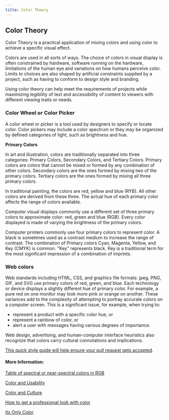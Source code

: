 ```yaml
---
title: Color Theory
---
```

## Color Theory

Color Theory is a practical application of mixing colors and using color to achieve a specific visual effect.

Colors are used in all sorts of ways.
The choice of colors in visual display is often constrained by hardware, software running on the hardware, limitations of the human eye and variations on how humans perceive color.
Limits to choices are also shaped by artificial constraints supplied by a project, such as having to conform to design style and branding.

Using color theory can help meet the requirements of projects while maximizing legibility of text and accessibility of content to viewers with different viewing traits or needs.

### Color Wheel or Color Picker

A color wheel or picker is a tool used by designers to specify or locate color.
Color pickers may include a color spectrum or they may be organized by defined categories of light, such as brightness and hue.

**Primary Colors**

In art and illustration, colors are traditionally separated into three categories: Primary Colors, Secondary Colors, and Tertiary Colors.
Primary colors are colors that cannot be mixed or formed by any combination of other colors.
Secondary colors are the ones formed by mixing two of the primary colors.
Tertiary colors are the ones formed by mixing all three primary colors.

In traditional painting, the colors are red, yellow and blue (RYB).
All other colors are derived from these three.
The actual hue of each primary color affects the range of colors available.

Computer visual displays commonly use a different set of three primary colors to approximate color: red, green and blue (RGB).
Every color displayed is made of varying the brightness of the primary colors.

Computer printers commonly use four primary colors to represent color.
A black is sometimes used as a contrast medium to increase the range of contrast.
The combination of Primary colors Cyan, Magenta, Yellow, and Key (CMYK) is common. "Key" represents black.
Key is a traditional term for the most significant impression of a combination of imprints.

### Web colors

Web standards including HTML, CSS, and graphics file formats: jpeg, PNG, GIF, and SVG use primary colors of red, green, and blue.
Each technology or device displays a slightly different hue of primary color.
For example, a pure red on one monitor may look more pink or orange on another.
These variances add to the complexity of attempting to portray accurate colors on a computer screen.
This is a significant issue, for example, when trying to:

* represent a product with a specific color hue, or
* represent a rainbow of color, or
* alert a user with messages having various degrees of importance.

Web design, advertising, and human-computer interface heuristics also recognize that colors carry cultural connotations and implications. 

<a href='https://github.com/freecodecamp/guides/blob/master/README.md' target='_blank' rel='nofollow'>This quick style guide will help ensure your pull request gets accepted</a>.

<!-- The article goes here, in GitHub-flavored Markdown. Feel free to add YouTube videos, images, and CodePen/JSBin embeds  -->

#### More Information:
<!-- Please add any articles you think might be helpful to read before writing the article -->

[Table of spectral or near-spectral colors in RGB](https://en.wikipedia.org/wiki/Spectral_color#Table_of_spectral_or_near-spectral_colors)

[Color and Usability](/visual-design/color-theory/usability/index.md)

[Color and Culture](/visual-design/color-theory/color-and-culture/index.md)

[How to get a professional look with color](https://www.webdesignerdepot.com/2009/12/how-to-get-a-professional-look-with-color/)

[Its Only Color](https://robots.thoughtbot.com/Its-only-color)


